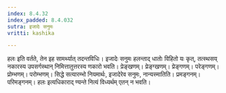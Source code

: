 ```yaml
---
index: 8.4.32
index_padded: 8.4.032
sutra: इजादेः सनुमः
vritti: kashika

---
```

हलः इति वर्तते, तेन इह सामर्थ्यात् तदन्तविधिः। इजादेः सनुमः हलन्ताद् धातोः विहितो यः कृत्, तत्स्थसय् नकारस्य उपसर्गस्थान् निमित्तातुत्तरस्य णकारो भवति। प्रेङ्खणम्। प्रेङ्ग्खणम्। प्रेङ्गणम्। परेङ्गणम्। प्रोम्भणम्। परोम्भणम्। सिद्धे सत्यारम्भो नियमार्थः, इजादेरेव सनुमः, नान्यस्मातिति। प्रमङ्गनम्। परिमङ्गनम्। हलः इत्यधिकाराद् ण्यन्ते नित्यं विध्यर्थम् एतन् न भवति।
